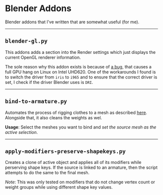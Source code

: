 # Blender Addons

Blender addons that I've written that are somewhat useful (for me).

---

## `blender-gl.py`

This addons adds a section into the Render settings which just displays the current OpenGL renderer information.

The sole reason why this addon exists is because of [a bug](https://developer.blender.org/T80458), that causes a full GPU hang on Linux on Intel UHD620. One of the workarounds I found is to switch the driver from `iris` to `i965` and to ensure that the correct driver is set, I check if the driver Blender uses is `DRI`.

---

## `bind-to-armature.py`

Automates the process of rigging clothes to a mesh as described [here](https://blender.stackexchange.com/questions/67625/how-to-rig-clothes). Alongside that, it also cleans the weights as wel.

**Usage**: Select the meshes you want to bind and *set the source mesh as the active selection*.

---

## `apply-modifiers-preserve-shapekeys.py`

Creates a clone of active object and applies all of its modifiers while perserving shape keys. If the source is linked to an armature, then the script attempts to do the same to the final mesh.

*Note*: This was only tested on modifiers that do not change vertex count or weight groups while using different shape key values.